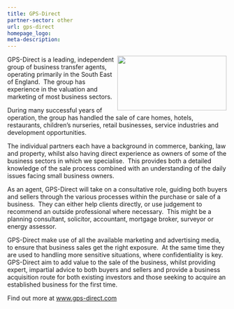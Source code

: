 ```yaml
---
title: GPS-Direct
partner-sector: other
url: gps-direct
homepage_logo:
meta-description:
---
```


<p><img alt="" src="//clarity-strategies.github.io/ie-uploads/uploads/partners/Resized_New_GPS_Logo.jpg" style="float:right; height:125px; margin-left:2px; margin-right:2px; width:250px" />GPS-Direct is a leading, independent group of business transfer agents, operating primarily in the South East of England.&nbsp; The group has experience in the valuation and marketing of most business sectors.</p><p>During many successful years of operation, the group has handled the sale of care homes, hotels, restaurants, children&rsquo;s nurseries, retail businesses, service industries and development opportunities.&nbsp;</p><p>The individual partners each have a background in commerce, banking, law and property, whilst also having direct experience as owners of some of the business sectors in which we specialise.&nbsp; This provides both a detailed knowledge of the sale process combined with an understanding of the daily issues facing small business owners.</p><p>As an agent, GPS-Direct will take on a consultative role, guiding both buyers and sellers through the various processes within the purchase or sale of a business.&nbsp; They can either help clients directly, or use judgement to recommend an outside professional where necessary.&nbsp; This might be a planning consultant, solicitor, accountant, mortgage broker, surveyor or energy assessor.</p><p>GPS-Direct make use of all the available marketing and advertising media, to ensure that business sales get the right exposure.&nbsp; At the same time they are used to handling more sensitive situations, where confidentiality is key.&nbsp;<br />GPS-Direct aim to add value to the sale of the business, whilst providing expert, impartial advice to both buyers and sellers and provide a business acquisition route for both existing investors and those seeking to acquire an established business for the first time.&nbsp;</p><p>Find out more at <a href="http://www.gps-direct.com" target="_blank">www.gps-direct.com</a></p>

